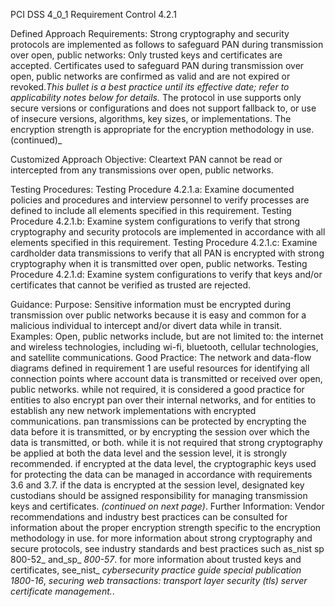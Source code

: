 PCI DSS 4_0_1 Requirement Control 4.2.1

Defined Approach Requirements:
Strong cryptography and security protocols are implemented as follows to safeguard PAN during transmission over open, public networks: Only trusted keys and certificates are accepted. Certificates used to safeguard PAN during transmission over open, public networks are confirmed as valid and are not expired or revoked._This bullet is a best practice until its_ _effective date; refer to applicability notes below_ _for details._ The protocol in use supports only secure versions or configurations and does not support fallback to, or use of insecure versions, algorithms, key sizes, or implementations. The encryption strength is appropriate for the encryption methodology in use.
(continued)_

Customized Approach Objective:
Cleartext PAN cannot be read or intercepted from any transmissions over open, public networks.

Testing Procedures:
Testing Procedure 4.2.1.a: Examine documented policies and procedures and interview personnel to verify processes are defined to include all elements specified in this requirement.
Testing Procedure 4.2.1.b: Examine system configurations to verify that strong cryptography and security protocols are implemented in accordance with all elements specified in this requirement.
Testing Procedure 4.2.1.c: Examine cardholder data transmissions to verify that all PAN is encrypted with strong cryptography when it is transmitted over open, public networks.
Testing Procedure 4.2.1.d: Examine system configurations to verify that keys and/or certificates that cannot be verified as trusted are rejected.

Guidance:
Purpose: Sensitive information must be encrypted during transmission over public networks because it is easy and common for a malicious individual to intercept and/or divert data while in transit. Examples: Open, public networks include, but are not limited to: the internet and wireless technologies, including wi-fi, bluetooth, cellular technologies, and satellite communications. Good Practice: The network and data-flow diagrams defined in requirement 1 are useful resources for identifying all connection points where account data is transmitted or received over open, public networks. while not required, it is considered a good practice for entities to also encrypt pan over their internal networks, and for entities to establish any new network implementations with encrypted communications. pan transmissions can be protected by encrypting the data before it is transmitted, or by encrypting the session over which the data is transmitted, or both. while it is not required that strong cryptography be applied at both the data level and the session level, it is strongly recommended. if encrypted at the data level, the cryptographic keys used for protecting the data can be managed in accordance with requirements 3.6 and 3.7. if the data is encrypted at the session level, designated key custodians should be assigned responsibility for managing transmission keys and certificates. _(continued on next page)_. Further Information: Vendor recommendations and industry best practices can be consulted for information about the proper encryption strength specific to the encryption methodology in use. for more information about strong cryptography and secure protocols, see industry standards and best practices such as_nist sp 800-52_ and_sp_ _800-57_. for more information about trusted keys and certificates, see_nist_ _cybersecurity practice_ _guide special publication 1800-16_, _securing web_ _transactions: transport layer security (tls)_ _server certificate management._.